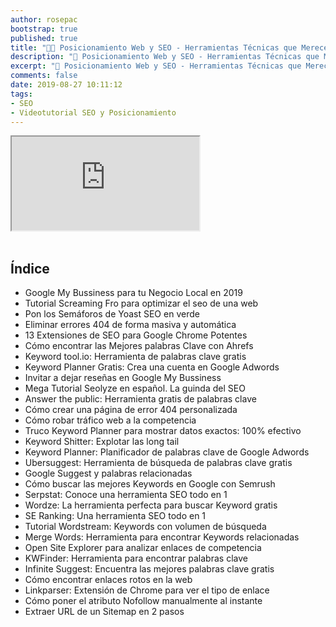 ```yaml
---
author: rosepac
bootstrap: true
published: true
title: "👨‍🏫 Posicionamiento Web y SEO - Herramientas Técnicas que Merecen la Pena"
description: "🚀 Posicionamiento Web y SEO - Herramientas Técnicas que Merecen la Pena"
excerpt: "🚀 Posicionamiento Web y SEO - Herramientas Técnicas que Merecen la Pena"
comments: false
date: 2019-08-27 10:11:12
tags:
- SEO
- Videotutorial SEO y Posicionamiento
---
```


<div class="embed-responsive embed-responsive-16by9">
  <iframe class="embed-responsive-item" src="https://www.youtube-nocookie.com/embed/videoseries?list=PLTlBeKQnFKtIU7Ap4jNX513lI1bC9m01X" allowfullscreen></iframe>
</div><br/>

## Índice

- Google My Bussiness para tu Negocio Local en 2019
- Tutorial Screaming Fro para optimizar el seo de una web
- Pon los Semáforos de Yoast SEO en verde
- Eliminar errores 404 de forma masiva y automática
- 13 Extensiones de SEO para Google Chrome Potentes
- Cómo encontrar las Mejores palabras Clave con Ahrefs
- Keyword tool.io: Herramienta de palabras clave gratis
- Keyword Planner Gratis: Crea una cuenta en Google Adwords
- Invitar a dejar reseñas en Google My Bussiness
- Mega Tutorial Seolyze en español. La guinda del SEO
- Answer the public: Herramienta gratis de palabras clave
- Cómo crear una página de error 404 personalizada
- Cómo robar tráfico web a la competencia
- Truco Keyword Planner para mostrar datos exactos: 100% efectivo
- Keyword Shitter: Explotar las long tail
- Keyword Planner: Planificador de palabras clave de Google Adwords
- Ubersuggest: Herramienta de búsqueda de palabras clave gratis
- Google Suggest y palabras relacionadas
- Cómo buscar las mejores Keywords en Google con Semrush
- Serpstat: Conoce una herramienta SEO todo en 1
- Wordze: La herramienta perfecta para buscar Keyword gratis
- SE Ranking: Una herramienta SEO todo en 1
- Tutorial Wordstream: Keywords con volumen de búsqueda
- Merge Words: Herramienta para encontrar Keywords relacionadas
- Open Site Explorer para analizar enlaces de competencia
- KWFinder: Herramienta para encontrar palabras clave
- Infinite Suggest: Encuentra las mejores palabras clave gratis
- Cómo encontrar enlaces rotos en la web
- Linkparser: Extensión de Chrome para ver el tipo de enlace
- Cómo poner el atributo Nofollow manualmente al instante
- Extraer URL de un Sitemap en 2 pasos